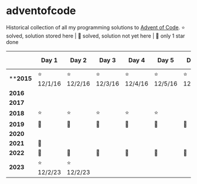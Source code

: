 # adventofcode
Historical collection of all my programming solutions to [Advent of Code](https://adventofcode.com/).
⭐️ solved, solution stored here | 💫 solved, solution not yet here | 🩶 only 1 star done

| | Day 1 | Day 2 | Day 3 | Day 4 | Day 5 | Day 6 | Day 7 | Day 8 | Day 9 | Day 10 | Day 11 | Day 12 | Day 13 | Day 14 | Day 15 | Day 16 | Day 17 | Day 18 | Day 19 | Day 20 | Day 21 | Day 22 | Day 23 | Day 24 | Day 25 |
|------|----|----|----|----|----|----|----|----|----|----|----|----|----|----|----|----|----|----|----|----|----|----|----|----|----|
| ****2015** | ⭐️ 12/1/16 | ⭐️ 12/2/16 | ⭐️ 12/3/16 | ⭐️ 12/4/16 | ⭐️ 12/5/16 | ⭐️ 12/6/16 |   | ⭐️ 12/8/16 |   |   |   |   |   |   |   |   |   |   |   |   |   |   |   |   |   |
| **2016** |    |    |    |    |    |    |    |    |    |    |    |    |    |    |    |    |    |    |    |    |    |    |    |    |    |
| **2017** |    |    |    |    |    |    |    |    |    |    |    |    |    |    |    |    |    |    |    |    |    |    |    |    |    |
| **2018** | ⭐️ | ⭐️ | ⭐️ | ⭐️ | ⭐️ |    |    |    |    |    | 🩶 |    |    |    |    |    |    |    |    |    |    |    |    |    |    |
| **2019** | 💫 | 💫 | 💫 | 💫 | 💫 | 💫 | 🩶 | 💫 |    |    |    |    |    |    |    |    |    |    |    |    |    |    |    |    |    |
| **2020** |    |    |    |    |    |    |    |    |    |    |    |    |    |    |    |    |    |    |    |    |    |    |    |    |    |
| **2021** | 💫 |    |    |    |    |    |    |    |    |    |    |    |    |    |    |    |    |    |    |    |    |    |    |    |    |
| **2022** | 💫 | 💫 | 💫 | 💫 | 💫 | 💫 |    |    |    |    |    |    |    |    |    |    |    |    |    |    |    |    |    |    |    |
| **2023** | ⭐️ 12/2/23 | ⭐️ 12/2/23 |    |    |    |    |    |    |    |    |    |    |    |    |    |    |    |    |    |    |    |    |    |    |    |
